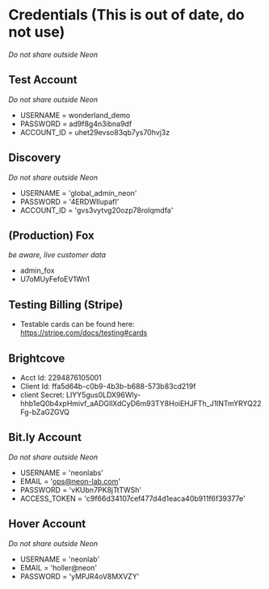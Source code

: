 # Credentials (This is out of date, do not use)

*Do not share outside Neon*

## Test Account

*Do not share outside Neon*

- USERNAME = wonderland_demo
- PASSWORD = ad9f8g4n3ibna9df
- ACCOUNT_ID = uhet29evso83qb7ys70hvj3z

## Discovery

*Do not share outside Neon*

- USERNAME = 'global_admin_neon'
- PASSWORD = '4ERDWIlupafI'
- ACCOUNT_ID = 'gvs3vytvg20ozp78rolqmdfa'

## (Production) Fox

*be aware, live customer data*

- admin_fox
- U7oMUyFefoEV1Wn1

## Testing Billing (Stripe)

- Testable cards can be found here: https://stripe.com/docs/testing#cards

## Brightcove

- Acct Id: 2294876105001
- Client Id: ffa5d64b-c0b9-4b3b-b688-573b83cd219f
- client Secret: LIYY5gus0LDX96Wly-hhb1eQ0b4xpHmivf_aADGllXdCyD6m93TY8HoiEHJFTh_J1lNTmYRYQ22Fg-bZaGZGVQ

## Bit.ly Account

*Do not share outside Neon*

- USERNAME = 'neonlabs'
- EMAIL = 'ops@neon-lab.com'
- PASSWORD = 'vKUbn7PK8jTtTWSh'
- ACCESS_TOKEN = 'c9f66d34107cef477d4d1eaca40b911f6f39377e'

## Hover Account

*Do not share outside Neon*

- USERNAME = 'neonlab'
- EMAIL = 'holler@neon'
- PASSWORD = 'yMPJR4oV8MXVZY'
